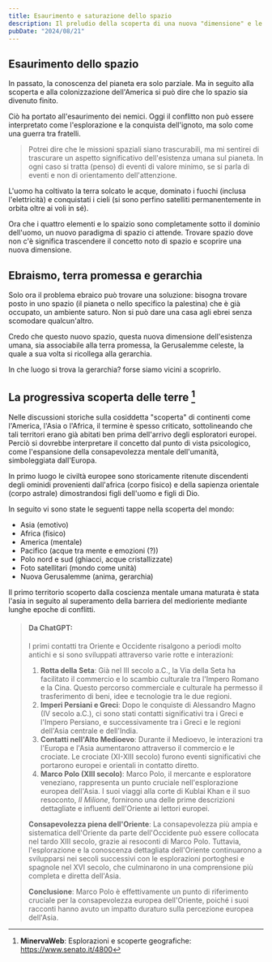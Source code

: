 ```yaml
---
title: Esaurimento e saturazione dello spazio
description: Il preludio della scoperta di una nuova "dimensione" e le implicazioni con il problema ebraico
pubDate: "2024/08/21"
---
```


## Esaurimento dello spazio

In passato, la conoscenza del pianeta era solo parziale. Ma in seguito alla scoperta e alla colonizzazione dell'America si può dire che lo spazio sia divenuto finito.

Ciò ha portato all'esaurimento dei nemici. Oggi il conflitto non può essere interpretato come l'esplorazione e la conquista dell'ignoto, ma solo come una guerra tra fratelli.

> Potrei dire che le missioni spaziali siano trascurabili, ma mi sentirei di trascurare un aspetto significativo dell'esistenza umana sul pianeta. In ogni caso si tratta (penso) di eventi di valore minimo, se si parla di eventi e non di orientamento dell'attenzione.

L'uomo ha coltivato la terra solcato le acque, dominato i fuochi (inclusa l'elettricità) e conquistati i cieli (si sono perfino satelliti permanentemente in orbita oltre ai voli in sé).

Ora che i quattro elementi e lo spaizio sono completamente sotto il dominio dell'uomo, un nuovo paradigma di spazio ci attende. Trovare spazio dove non c'è significa trascendere il concetto noto di spazio e scoprire una nuova dimensione.

## Ebraismo, terra promessa e gerarchia

Solo ora il problema ebraico può trovare una soluzione: bisogna trovare posto in uno spazio (il pianeta o nello specifico la palestina) che è già occupato, un ambiente saturo. Non si può dare una casa agli ebrei senza scomodare qualcun'altro.

Credo che questo nuovo spazio, questa nuova dimensione dell'esistenza umana, sia associabile alla terra promessa, la Gerusalemme celeste, la quale a sua volta si ricollega alla gerarchia.

In che luogo si trova la gerarchia? forse siamo vicini a scoprirlo.

## La progressiva scoperta delle terre [^1]

Nelle discussioni storiche sulla cosiddetta "scoperta" di continenti come l'America, l'Asia o l'Africa, il termine è spesso criticato, sottolineando che tali territori erano già abitati ben prima dell'arrivo degli esploratori europei. Perciò si dovrebbe interpretare il concetto dal punto di vista psicologico, come l'espansione della consapevolezza mentale dell'umanità, simboleggiata dall'Europa.

In primo luogo le civiltà europee sono storicamente ritenute discendenti degli ominidi provenienti dall'africa (corpo fisico) e della sapienza orientale (corpo astrale) dimostrandosi figli dell'uomo e figli di Dio.

In seguito vi sono state le seguenti tappe nella scoperta del mondo:

- Asia (emotivo)
- Africa (fisico)
- America (mentale)
- Pacifico (acque tra mente e emozioni (?))
- Polo nord e sud (ghiacci, acque cristallizzate)
- Foto satellitari (mondo come unità)
- Nuova Gerusalemme (anima, gerarchia)

Il primo territorio scoperto dalla coscienza mentale umana maturata è stata l'asia in seguito al superamento della barriera del medioriente mediante lunghe epoche di conflitti.

> #### Da ChatGPT:
>
> I primi contatti tra Oriente e Occidente risalgono a periodi molto antichi e si sono sviluppati attraverso varie rotte e interazioni:
>
> 1. **Rotta della Seta**: Già nel III secolo a.C., la Via della Seta ha facilitato il commercio e lo scambio culturale tra l'Impero Romano e la Cina. Questo percorso commerciale e culturale ha permesso il trasferimento di beni, idee e tecnologie tra le due regioni.
> 2. **Imperi Persiani e Greci**: Dopo le conquiste di Alessandro Magno (IV secolo a.C.), ci sono stati contatti significativi tra i Greci e l'Impero Persiano, e successivamente tra i Greci e le regioni dell'Asia centrale e dell'India.
> 3. **Contatti nell'Alto Medioevo**: Durante il Medioevo, le interazioni tra l'Europa e l'Asia aumentarono attraverso il commercio e le crociate. Le crociate (XI-XIII secolo) furono eventi significativi che portarono europei e orientali in contatto diretto.
> 4. **Marco Polo (XIII secolo)**: Marco Polo, il mercante e esploratore veneziano, rappresenta un punto cruciale nell'esplorazione europea dell'Asia. I suoi viaggi alla corte di Kublai Khan e il suo resoconto, _Il Milione_, fornirono una delle prime descrizioni dettagliate e influenti dell'Oriente ai lettori europei.
>
> **Consapevolezza piena dell'Oriente**: La consapevolezza più ampia e sistematica dell'Oriente da parte dell'Occidente può essere collocata nel tardo XIII secolo, grazie ai resoconti di Marco Polo. Tuttavia, l'esplorazione e la conoscenza dettagliata dell'Oriente continuarono a svilupparsi nei secoli successivi con le esplorazioni portoghesi e spagnole nel XVI secolo, che culminarono in una comprensione più completa e diretta dell'Asia.
>
> **Conclusione**: Marco Polo è effettivamente un punto di riferimento cruciale per la consapevolezza europea dell'Oriente, poiché i suoi racconti hanno avuto un impatto duraturo sulla percezione europea dell'Asia.

[^1]: **MinervaWeb**: Esplorazioni e scoperte geografiche: https://www.senato.it/4800
